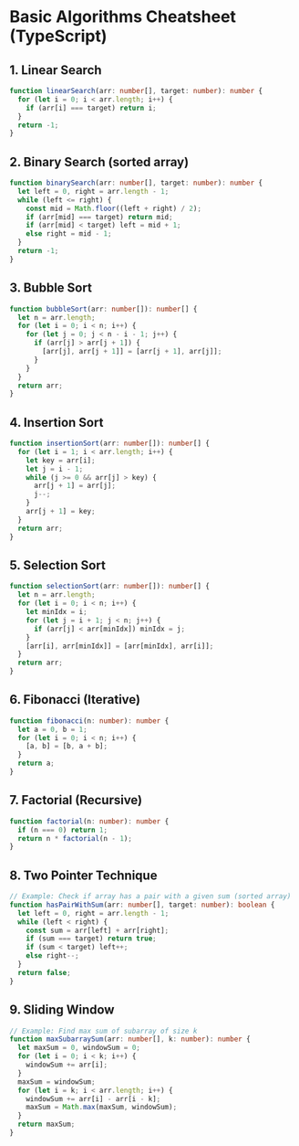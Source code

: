 # Basic Algorithms Cheatsheet (TypeScript)

## 1. Linear Search
```typescript
function linearSearch(arr: number[], target: number): number {
  for (let i = 0; i < arr.length; i++) {
    if (arr[i] === target) return i;
  }
  return -1;
}
```

## 2. Binary Search (sorted array)
```typescript
function binarySearch(arr: number[], target: number): number {
  let left = 0, right = arr.length - 1;
  while (left <= right) {
    const mid = Math.floor((left + right) / 2);
    if (arr[mid] === target) return mid;
    if (arr[mid] < target) left = mid + 1;
    else right = mid - 1;
  }
  return -1;
}
```

## 3. Bubble Sort
```typescript
function bubbleSort(arr: number[]): number[] {
  let n = arr.length;
  for (let i = 0; i < n; i++) {
    for (let j = 0; j < n - i - 1; j++) {
      if (arr[j] > arr[j + 1]) {
        [arr[j], arr[j + 1]] = [arr[j + 1], arr[j]];
      }
    }
  }
  return arr;
}
```

## 4. Insertion Sort
```typescript
function insertionSort(arr: number[]): number[] {
  for (let i = 1; i < arr.length; i++) {
    let key = arr[i];
    let j = i - 1;
    while (j >= 0 && arr[j] > key) {
      arr[j + 1] = arr[j];
      j--;
    }
    arr[j + 1] = key;
  }
  return arr;
}
```

## 5. Selection Sort
```typescript
function selectionSort(arr: number[]): number[] {
  let n = arr.length;
  for (let i = 0; i < n; i++) {
    let minIdx = i;
    for (let j = i + 1; j < n; j++) {
      if (arr[j] < arr[minIdx]) minIdx = j;
    }
    [arr[i], arr[minIdx]] = [arr[minIdx], arr[i]];
  }
  return arr;
}
```

## 6. Fibonacci (Iterative)
```typescript
function fibonacci(n: number): number {
  let a = 0, b = 1;
  for (let i = 0; i < n; i++) {
    [a, b] = [b, a + b];
  }
  return a;
}
```

## 7. Factorial (Recursive)
```typescript
function factorial(n: number): number {
  if (n === 0) return 1;
  return n * factorial(n - 1);
}
```

## 8. Two Pointer Technique
```typescript
// Example: Check if array has a pair with a given sum (sorted array)
function hasPairWithSum(arr: number[], target: number): boolean {
  let left = 0, right = arr.length - 1;
  while (left < right) {
    const sum = arr[left] + arr[right];
    if (sum === target) return true;
    if (sum < target) left++;
    else right--;
  }
  return false;
}
```

## 9. Sliding Window
```typescript
// Example: Find max sum of subarray of size k
function maxSubarraySum(arr: number[], k: number): number {
  let maxSum = 0, windowSum = 0;
  for (let i = 0; i < k; i++) {
    windowSum += arr[i];
  }
  maxSum = windowSum;
  for (let i = k; i < arr.length; i++) {
    windowSum += arr[i] - arr[i - k];
    maxSum = Math.max(maxSum, windowSum);
  }
  return maxSum;
}
```

